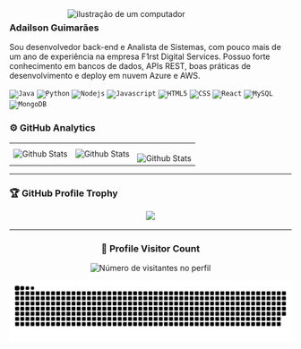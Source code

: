 <img src="https://raw.githubusercontent.com/MicaelliMedeiros/micaellimedeiros/master/image/computer-illustration.png" alt="ilustração de um computador" min-width="400px" max-width="400px" width="400px" align="right">

### Adailson Guimarães 

<p align="left"> 
  Sou desenvolvedor back-end e Analista de Sistemas, com pouco mais de um ano de experiência na empresa F1rst Digital Services. Possuo forte conhecimento em bancos de dados, APIs REST, boas práticas de desenvolvimento e deploy em nuvem Azure e AWS<strong></strong>.<br>
</p>



<code><img height="32" src="https://github.com/user-attachments/assets/4eb98636-9876-488c-b2aa-0de3c584798c" alt="Java"/></code>
<code><img height="32" src="https://github.com/user-attachments/assets/b28b4a22-f253-4611-9d3d-cfaef111daf0" alt="Python"/></code>
<code><img height="32" src="https://github.com/user-attachments/assets/28cb2c5f-2c81-43ce-93a1-65fcfc117682" alt="Nodejs"/></code>
<code><img height="32" src="https://github.com/user-attachments/assets/a87c7735-743b-47ba-bd23-29095de46efc" alt="Javascript"/></code>
<code><img height="32" src="https://github.com/user-attachments/assets/ead1f7cd-335d-45df-8e96-a9318d556ae1" alt="HTML5"/></code>
<code><img height="32" src="https://github.com/user-attachments/assets/0a6cd670-4370-4652-8e89-37f8ecabf39f" alt="CSS"/></code>
<code><img height="32" src="https://github.com/user-attachments/assets/cf53b6fa-a5f6-4571-b2e7-8fcbe1237d80" alt="React"/></code>
<code><img height="32" src= "https://github.com/user-attachments/assets/3e4903c9-5269-46ee-a6e8-207ebec5b32a" alt="MySQL"/></code>
<code><img height="32" src="https://cdn.jsdelivr.net/gh/devicons/devicon@latest/icons/mongodb/mongodb-original-wordmark.svg" alt="MongoDB"/></code>


### ⚙️ GitHub Analytics

<table>
  <tr>
    <td>
      <img
        align="left"
        src="https://github-readme-stats.vercel.app/api?username=hada97&theme=dark&hide_border=false&include_all_commits=true"
        alt="Github Stats"
      />
    </td>
    <td>
      <img
        align="left"
        src="https://github-readme-stats.vercel.app/api/top-langs/?username=hada97&theme=dark&hide_border=false&include_all_commits=true&count_private=true&layout=compact"
        alt="Github Stats"
      />
    </td>
    <td>
      <br />
      <img
        align="left"
        src="https://github-readme-streak-stats.herokuapp.com/?user=hada97&theme=dark&hide_border=false"
        alt="Github Stats"
      />
    </td>
  </tr>
</table>

--- 

### 🏆 GitHub Profile Trophy

<p align="center">
  <a
    href="https://github.com/hada97/github-profile-trophy"
    title="repositório de troféus"
  >
    <img
      width="800"
      src="https://github-profile-trophy.vercel.app/?username=hada97&column=8&theme=darkhub&no-frame=true&no-bg=true"
    />
  </a>
</p>

---

<div align="center">
  <h3><b>📍 Profile Visitor Count</b></h3>
</div>

<p align="center">
  <img
    src="https://profile-counter.glitch.me/hada97/count.svg"
    alt="Número de visitantes no perfil"
  />
</p>


![snake gif](https://github.com/hada97/hada97/blob/output/github-snake-dark.svg)


